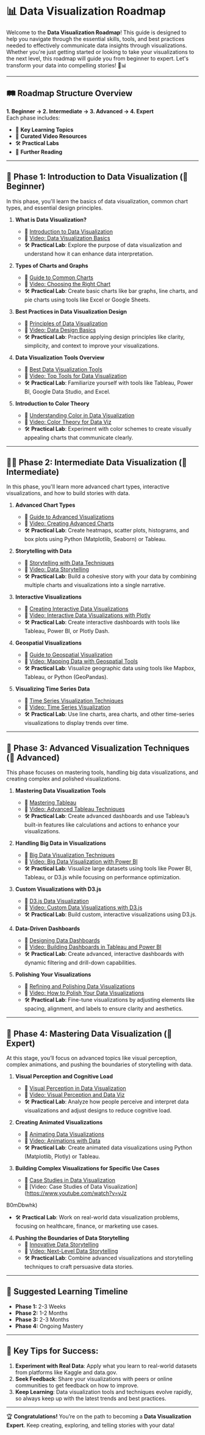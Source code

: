 # 📊 **Data Visualization Roadmap**

Welcome to the **Data Visualization Roadmap**! This guide is designed to help you navigate through the essential skills, tools, and best practices needed to effectively communicate data insights through visualizations. Whether you're just getting started or looking to take your visualizations to the next level, this roadmap will guide you from beginner to expert. Let's transform your data into compelling stories! 🌟📊

---

## 🛤️ **Roadmap Structure Overview**

**1. Beginner → 2. Intermediate → 3. Advanced → 4. Expert**  
Each phase includes:
- 📖 **Key Learning Topics**
- 🎥 **Curated Video Resources**
- 🛠️ **Practical Labs**
- 📖 **Further Reading**

---

## 🎯 **Phase 1: Introduction to Data Visualization (🚶 Beginner)**  
In this phase, you'll learn the basics of data visualization, common chart types, and essential design principles.

1. **What is Data Visualization?**
   - 📖 [Introduction to Data Visualization](https://www.tableau.com/learn/articles/data-visualization)
   - 🎥 [Video: Data Visualization Basics](https://www.youtube.com/watch?v=N6IAzE8O_Tw)
   - 🛠️ **Practical Lab**: Explore the purpose of data visualization and understand how it can enhance data interpretation.

2. **Types of Charts and Graphs**
   - 📖 [Guide to Common Charts](https://www.data-to-viz.com/)
   - 🎥 [Video: Choosing the Right Chart](https://www.youtube.com/watch?v=ThGdjz1U9KY)
   - 🛠️ **Practical Lab**: Create basic charts like bar graphs, line charts, and pie charts using tools like Excel or Google Sheets.

3. **Best Practices in Data Visualization Design**
   - 📖 [Principles of Data Visualization](https://www.storytellingwithdata.com/)
   - 🎥 [Video: Data Design Basics](https://www.youtube.com/watch?v=zv0RhJmf8Ww)
   - 🛠️ **Practical Lab**: Practice applying design principles like clarity, simplicity, and context to improve your visualizations.

4. **Data Visualization Tools Overview**
   - 📖 [Best Data Visualization Tools](https://www.datacamp.com/community/tutorials/data-visualization-tools)
   - 🎥 [Video: Top Tools for Data Visualization](https://www.youtube.com/watch?v=sIou0D48Chs)
   - 🛠️ **Practical Lab**: Familiarize yourself with tools like Tableau, Power BI, Google Data Studio, and Excel.

5. **Introduction to Color Theory**
   - 📖 [Understanding Color in Data Visualization](https://towardsdatascience.com/color-theory-in-data-visualization-abd171537e6)
   - 🎥 [Video: Color Theory for Data Viz](https://www.youtube.com/watch?v=p0lEK_dccsU)
   - 🛠️ **Practical Lab**: Experiment with color schemes to create visually appealing charts that communicate clearly.

---

## 🏃‍♂️ **Phase 2: Intermediate Data Visualization (🏃 Intermediate)**  
In this phase, you'll learn more advanced chart types, interactive visualizations, and how to build stories with data.

1. **Advanced Chart Types**
   - 📖 [Guide to Advanced Visualizations](https://chartio.com/learn/charts/advanced-data-visualization/)
   - 🎥 [Video: Creating Advanced Charts](https://www.youtube.com/watch?v=4vMQ-JZb7rc)
   - 🛠️ **Practical Lab**: Create heatmaps, scatter plots, histograms, and box plots using Python (Matplotlib, Seaborn) or Tableau.

2. **Storytelling with Data**
   - 📖 [Storytelling with Data Techniques](https://www.storytellingwithdata.com/blog/2021/5/28/storytelling-with-data-how-to-write-a-data-driven-story)
   - 🎥 [Video: Data Storytelling](https://www.youtube.com/watch?v=Z3k6KXT7YVw)
   - 🛠️ **Practical Lab**: Build a cohesive story with your data by combining multiple charts and visualizations into a single narrative.

3. **Interactive Visualizations**
   - 📖 [Creating Interactive Data Visualizations](https://towardsdatascience.com/interactive-dashboards-in-python-using-plotly-dash-428fbe2074a3)
   - 🎥 [Video: Interactive Data Visualizations with Plotly](https://www.youtube.com/watch?v=Xnb6mp_hq3M)
   - 🛠️ **Practical Lab**: Create interactive dashboards with tools like Tableau, Power BI, or Plotly Dash.

4. **Geospatial Visualizations**
   - 📖 [Guide to Geospatial Visualization](https://towardsdatascience.com/an-introduction-to-geospatial-data-visualization-with-python-9269ab8a1d6e)
   - 🎥 [Video: Mapping Data with Geospatial Tools](https://www.youtube.com/watch?v=OULov9yZzCM)
   - 🛠️ **Practical Lab**: Visualize geographic data using tools like Mapbox, Tableau, or Python (GeoPandas).

5. **Visualizing Time Series Data**
   - 📖 [Time Series Visualization Techniques](https://machinelearningmastery.com/time-series-visualization-with-python/)
   - 🎥 [Video: Time Series Visualization](https://www.youtube.com/watch?v=0KmJpO2dDRw)
   - 🛠️ **Practical Lab**: Use line charts, area charts, and other time-series visualizations to display trends over time.

---

## 🚀 **Phase 3: Advanced Visualization Techniques (🚀 Advanced)**  
This phase focuses on mastering tools, handling big data visualizations, and creating complex and polished visualizations.

1. **Mastering Data Visualization Tools**
   - 📖 [Mastering Tableau](https://www.tableau.com/learn/training)
   - 🎥 [Video: Advanced Tableau Techniques](https://www.youtube.com/watch?v=sVnZbfNWzzI)
   - 🛠️ **Practical Lab**: Create advanced dashboards and use Tableau’s built-in features like calculations and actions to enhance your visualizations.

2. **Handling Big Data in Visualizations**
   - 📖 [Big Data Visualization Techniques](https://www.datasciencecentral.com/profiles/blogs/data-visualization-techniques-for-big-data)
   - 🎥 [Video: Big Data Visualization with Power BI](https://www.youtube.com/watch?v=mWb96BNSgkE)
   - 🛠️ **Practical Lab**: Visualize large datasets using tools like Power BI, Tableau, or D3.js while focusing on performance optimization.

3. **Custom Visualizations with D3.js**
   - 📖 [D3.js Data Visualization](https://d3js.org/)
   - 🎥 [Video: Custom Data Visualizations with D3.js](https://www.youtube.com/watch?v=8jvoTV54nXw)
   - 🛠️ **Practical Lab**: Build custom, interactive visualizations using D3.js.

4. **Data-Driven Dashboards**
   - 📖 [Designing Data Dashboards](https://www.tableau.com/learn/articles/dashboard-design)
   - 🎥 [Video: Building Dashboards in Tableau and Power BI](https://www.youtube.com/watch?v=sFYuAcDVLco)
   - 🛠️ **Practical Lab**: Create advanced, interactive dashboards with dynamic filtering and drill-down capabilities.

5. **Polishing Your Visualizations**
   - 📖 [Refining and Polishing Data Visualizations](https://www.datarevelations.com/10-ways-to-polish-your-data-visualization/)
   - 🎥 [Video: How to Polish Your Data Visualizations](https://www.youtube.com/watch?v=VtOTD5n9oUw)
   - 🛠️ **Practical Lab**: Fine-tune visualizations by adjusting elements like spacing, alignment, and labels to ensure clarity and aesthetics.

---

## 🏅 **Phase 4: Mastering Data Visualization (🏅 Expert)**  
At this stage, you’ll focus on advanced topics like visual perception, complex animations, and pushing the boundaries of storytelling with data.

1. **Visual Perception and Cognitive Load**
   - 📖 [Visual Perception in Data Visualization](https://www.interaction-design.org/literature/article/visual-perception-and-why-it-matters-in-ui-design)
   - 🎥 [Video: Visual Perception and Data Viz](https://www.youtube.com/watch?v=rco7KH-zat4)
   - 🛠️ **Practical Lab**: Analyze how people perceive and interpret data visualizations and adjust designs to reduce cognitive load.

2. **Creating Animated Visualizations**
   - 📖 [Animating Data Visualizations](https://towardsdatascience.com/animated-visualizations-in-python-62f2d6eb27d4)
   - 🎥 [Video: Animations with Data](https://www.youtube.com/watch?v=mGICXr1vX7M)
   - 🛠️ **Practical Lab**: Create animated data visualizations using Python (Matplotlib, Plotly) or Tableau.

3. **Building Complex Visualizations for Specific Use Cases**
   - 📖 [Case Studies in Data Visualization](https://policyviz.com/books/data-visualization-case-studies/)
   - 🎥 [Video: Case Studies of Data Visualization](https://www.youtube.com/watch?v=vJz

B0mDbwhk)
   - 🛠️ **Practical Lab**: Work on real-world data visualization problems, focusing on healthcare, finance, or marketing use cases.

4. **Pushing the Boundaries of Data Storytelling**
   - 📖 [Innovative Data Storytelling](https://medium.com/storytelling-with-data/innovative-storytelling-through-data-visualization-5a7a5641244f)
   - 🎥 [Video: Next-Level Data Storytelling](https://www.youtube.com/watch?v=HB0RsSIIZ2w)
   - 🛠️ **Practical Lab**: Combine advanced visualizations and storytelling techniques to craft persuasive data stories.

---

## 📅 **Suggested Learning Timeline**

- **Phase 1:** 2-3 Weeks  
- **Phase 2:** 1-2 Months  
- **Phase 3:** 2-3 Months  
- **Phase 4:** Ongoing Mastery  

---

## 🎯 **Key Tips for Success:**

1. **Experiment with Real Data**: Apply what you learn to real-world datasets from platforms like Kaggle and data.gov.
2. **Seek Feedback**: Share your visualizations with peers or online communities to get feedback on how to improve.
3. **Keep Learning**: Data visualization tools and techniques evolve rapidly, so always keep up with the latest trends and best practices.

---

🏆 **Congratulations!** You’re on the path to becoming a **Data Visualization Expert**. Keep creating, exploring, and telling stories with your data!